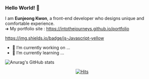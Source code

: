 ### Hello World! 🚀

I am <b>Eunjeong Kwon</b>, a front-end developer who designs unique and comfortable experience.</br>
➜ My portfolio site : https://intothejourneys.github.io/portfolio

https://img.shields.io/badge/js-Javascript-yellow

- 🔭 I’m currently working on ...
- 🌱 I’m currently learning ...


![Anurag's GitHub stats](https://github-readme-stats.vercel.app/api?username=intothejourneys&show_icons=true&theme=cobalt)

<div align=center>
  
[![Hits](https://hits.seeyoufarm.com/api/count/incr/badge.svg?url=https%3A%2F%2Fgithub.com%2Fintothejourneys&count_bg=%2390EDE3&title_bg=%2395959A&icon=&icon_color=%23FFFFFF&title=hits&edge_flat=false)](https://hits.seeyoufarm.com)

</div>
